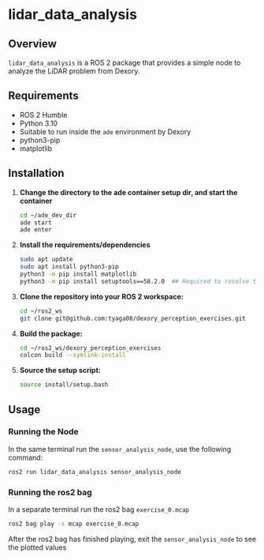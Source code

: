 # lidar_data_analysis

## Overview

`lidar_data_analysis` is a ROS 2 package that provides a simple node to analyze the LiDAR problem from Dexory.

## Requirements

- ROS 2 Humble
- Python 3.10
- Suitable to run inside the `ade` environment by Dexory
- python3-pip
- matplotlib

## Installation
1. **Change the directory to the ade container setup dir, and start the container**
    
    ```bash
    cd ~/ade_dev_dir
    ade start
    ade enter

    ```

2. **Install the requirements/dependencies**
    
    ```bash
    sudo apt update
    sudo apt install python3-pip
    python3 -m pip install matplotlib
    python3 -m pip install setuptools==58.2.0  ## Required to resolve the 'setup.py install is deprecated' error while building the package
    ```

3. **Clone the repository into your ROS 2 workspace:**

    ```bash
    cd ~/ros2_ws
    git clone git@github.com:tyaga08/dexory_perception_exercises.git
    ```

4. **Build the package:**

    ```bash
    cd ~/ros2_ws/dexory_perception_exercises
    colcon build --symlink-install
    ```

4. **Source the setup script:**

    ```bash
    source install/setup.bash
    ```

## Usage

### Running the Node

In the same terminal run the `sensor_analysis_node`, use the following command:

```bash
ros2 run lidar_data_analysis sensor_analysis_node
```

### Running the ros2 bag

In a separate terminal run the ros2 bag `exercise_0.mcap`

```bash
ros2 bag play -s mcap exercise_0.mcap
```

After the ros2 bag has finished playing, exit the `sensor_analysis_node` to see the plotted values
